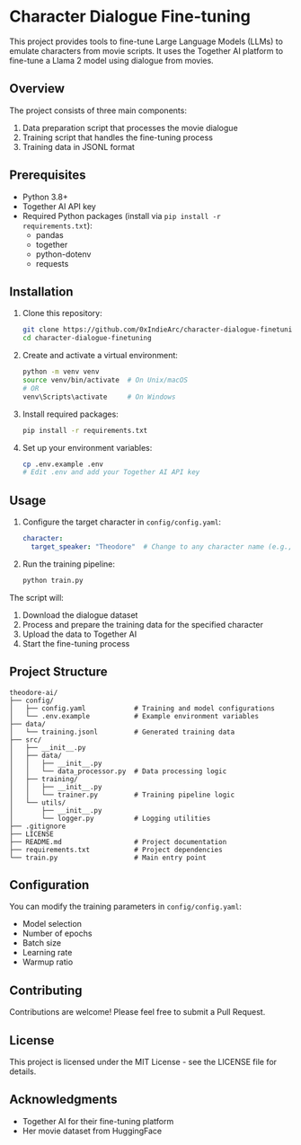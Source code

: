 # Character Dialogue Fine-tuning

This project provides tools to fine-tune Large Language Models (LLMs) to emulate characters from movie scripts. It uses the Together AI platform to fine-tune a Llama 2 model using dialogue from movies.

## Overview

The project consists of three main components:
1. Data preparation script that processes the movie dialogue
2. Training script that handles the fine-tuning process
3. Training data in JSONL format

## Prerequisites

- Python 3.8+
- Together AI API key
- Required Python packages (install via `pip install -r requirements.txt`):
  - pandas
  - together
  - python-dotenv
  - requests

## Installation

1. Clone this repository:
   ```bash
   git clone https://github.com/0xIndieArc/character-dialogue-finetuning.git
   cd character-dialogue-finetuning
   ```

2. Create and activate a virtual environment:
   ```bash
   python -m venv venv
   source venv/bin/activate  # On Unix/macOS
   # OR
   venv\Scripts\activate     # On Windows
   ```

3. Install required packages:
   ```bash
   pip install -r requirements.txt
   ```

4. Set up your environment variables:
   ```bash
   cp .env.example .env
   # Edit .env and add your Together AI API key
   ```

## Usage

1. Configure the target character in `config/config.yaml`:
   ```yaml
   character:
     target_speaker: "Theodore"  # Change to any character name (e.g., "Samantha")
   ```

2. Run the training pipeline:
   ```bash
   python train.py
   ```

The script will:
1. Download the dialogue dataset
2. Process and prepare the training data for the specified character
3. Upload the data to Together AI
4. Start the fine-tuning process

## Project Structure

```
theodore-ai/
├── config/
│   ├── config.yaml            # Training and model configurations
│   └── .env.example           # Example environment variables
├── data/
│   └── training.jsonl         # Generated training data
├── src/
│   ├── __init__.py
│   ├── data/
│   │   ├── __init__.py
│   │   └── data_processor.py  # Data processing logic
│   ├── training/
│   │   ├── __init__.py
│   │   └── trainer.py         # Training pipeline logic
│   └── utils/
│       ├── __init__.py
│       └── logger.py          # Logging utilities
├── .gitignore
├── LICENSE
├── README.md                  # Project documentation
├── requirements.txt           # Project dependencies
└── train.py                   # Main entry point
```

## Configuration

You can modify the training parameters in `config/config.yaml`:
- Model selection
- Number of epochs
- Batch size
- Learning rate
- Warmup ratio

## Contributing

Contributions are welcome! Please feel free to submit a Pull Request.

## License

This project is licensed under the MIT License - see the LICENSE file for details.

## Acknowledgments

- Together AI for their fine-tuning platform
- Her movie dataset from HuggingFace